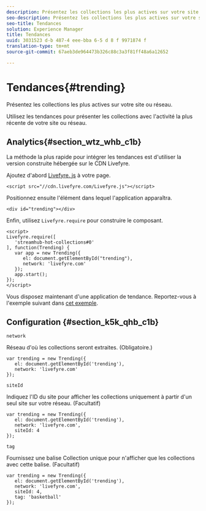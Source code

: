 ```yaml
---
description: Présentez les collections les plus actives sur votre site ou réseau.
seo-description: Présentez les collections les plus actives sur votre site ou réseau.
seo-title: Tendances
solution: Experience Manager
title: Tendances
uuid: 3031523 d-b 487-4 eee-bba 6-5 d 8 f 9971874 f
translation-type: tm+mt
source-git-commit: 67aeb3de964473b326c88c3a3f81ff48a6a12652

---
```



# Tendances{#trending}

Présentez les collections les plus actives sur votre site ou réseau.

Utilisez les tendances pour présenter les collections avec l&#39;activité la plus récente de votre site ou réseau.

## Analytics{#section_wtz_whb_c1b}

La méthode la plus rapide pour intégrer les tendances est d&#39;utiliser la version construite hébergée sur le CDN Livefyre.

Ajoutez d&#39;abord [Livefyre. js](https://github.com/Livefyre/Livefyre.js) à votre page.

```
<script src="//cdn.livefyre.com/Livefyre.js"></script> 
```

Positionnez ensuite l&#39;élément dans lequel l&#39;application apparaîtra.

```
<div id="trending"></div>
```

Enfin, utilisez `Livefyre.require` pour construire le composant.

```
<script> 
Livefyre.require([ 
   'streamhub-hot-collections#0' 
], function(Trending) {     
   var app = new Trending({ 
      el: document.getElementById("trending"), 
      network: 'livefyre.com' 
   }); 
   app.start(); 
}); 
</script>
```

Vous disposez maintenant d&#39;une application de tendance. Reportez-vous à l&#39;exemple suivant dans [cet exemple](https://codepen.io/gobengo/pen/GijEy).

## Configuration {#section_k5k_qhb_c1b}

`network`

Réseau d&#39;où les collections seront extraites. (Obligatoire.)

```
var trending = new Trending({ 
   el: document.getElementById('trending'), 
   network: 'livefyre.com' 
});
```

`siteId`

Indiquez l&#39;ID du site pour afficher les collections uniquement à partir d&#39;un seul site sur votre réseau. (Facultatif)

```
var trending = new Trending({ 
   el: document.getElementById('trending'), 
   network: 'livefyre.com', 
   siteId: 4 
});
```

`tag`

Fournissez une balise Collection unique pour n&#39;afficher que les collections avec cette balise. (Facultatif)

```
var trending = new Trending({ 
   el: document.getElementById('trending'), 
   network: 'livefyre.com', 
   siteId: 4, 
   tag: 'basketball' 
});
```


